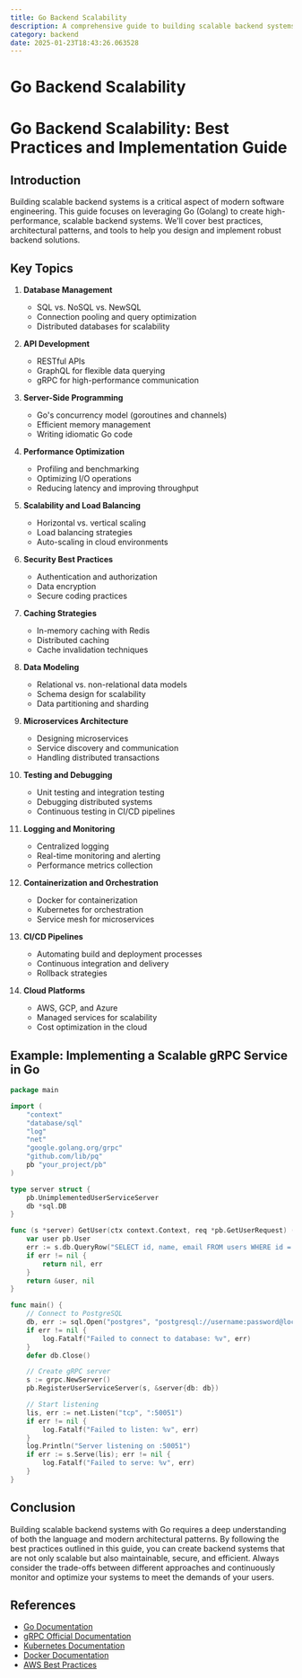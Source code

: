 ```yaml
---
title: Go Backend Scalability
description: A comprehensive guide to building scalable backend systems using Go, covering best practices, performance optimization, and modern architectural patterns.
category: backend
date: 2025-01-23T18:43:26.063528
---
```


# Go Backend Scalability

# Go Backend Scalability: Best Practices and Implementation Guide

## Introduction

Building scalable backend systems is a critical aspect of modern software engineering. This guide focuses on leveraging Go (Golang) to create high-performance, scalable backend systems. We'll cover best practices, architectural patterns, and tools to help you design and implement robust backend solutions.

## Key Topics

1. **Database Management**
   - SQL vs. NoSQL vs. NewSQL
   - Connection pooling and query optimization
   - Distributed databases for scalability

2. **API Development**
   - RESTful APIs
   - GraphQL for flexible data querying
   - gRPC for high-performance communication

3. **Server-Side Programming**
   - Go's concurrency model (goroutines and channels)
   - Efficient memory management
   - Writing idiomatic Go code

4. **Performance Optimization**
   - Profiling and benchmarking
   - Optimizing I/O operations
   - Reducing latency and improving throughput

5. **Scalability and Load Balancing**
   - Horizontal vs. vertical scaling
   - Load balancing strategies
   - Auto-scaling in cloud environments

6. **Security Best Practices**
   - Authentication and authorization
   - Data encryption
   - Secure coding practices

7. **Caching Strategies**
   - In-memory caching with Redis
   - Distributed caching
   - Cache invalidation techniques

8. **Data Modeling**
   - Relational vs. non-relational data models
   - Schema design for scalability
   - Data partitioning and sharding

9. **Microservices Architecture**
   - Designing microservices
   - Service discovery and communication
   - Handling distributed transactions

10. **Testing and Debugging**
    - Unit testing and integration testing
    - Debugging distributed systems
    - Continuous testing in CI/CD pipelines

11. **Logging and Monitoring**
    - Centralized logging
    - Real-time monitoring and alerting
    - Performance metrics collection

12. **Containerization and Orchestration**
    - Docker for containerization
    - Kubernetes for orchestration
    - Service mesh for microservices

13. **CI/CD Pipelines**
    - Automating build and deployment processes
    - Continuous integration and delivery
    - Rollback strategies

14. **Cloud Platforms**
    - AWS, GCP, and Azure
    - Managed services for scalability
    - Cost optimization in the cloud

## Example: Implementing a Scalable gRPC Service in Go

```go
package main

import (
    "context"
    "database/sql"
    "log"
    "net"
    "google.golang.org/grpc"
    "github.com/lib/pq"
    pb "your_project/pb"
)

type server struct {
    pb.UnimplementedUserServiceServer
    db *sql.DB
}

func (s *server) GetUser(ctx context.Context, req *pb.GetUserRequest) (*pb.User, error) {
    var user pb.User
    err := s.db.QueryRow("SELECT id, name, email FROM users WHERE id = $1", req.Id).Scan(&user.Id, &user.Name, &user.Email)
    if err != nil {
        return nil, err
    }
    return &user, nil
}

func main() {
    // Connect to PostgreSQL
    db, err := sql.Open("postgres", "postgresql://username:password@localhost/dbname?sslmode=disable")
    if err != nil {
        log.Fatalf("Failed to connect to database: %v", err)
    }
    defer db.Close()

    // Create gRPC server
    s := grpc.NewServer()
    pb.RegisterUserServiceServer(s, &server{db: db})

    // Start listening
    lis, err := net.Listen("tcp", ":50051")
    if err != nil {
        log.Fatalf("Failed to listen: %v", err)
    }
    log.Println("Server listening on :50051")
    if err := s.Serve(lis); err != nil {
        log.Fatalf("Failed to serve: %v", err)
    }
}
```

## Conclusion

Building scalable backend systems with Go requires a deep understanding of both the language and modern architectural patterns. By following the best practices outlined in this guide, you can create backend systems that are not only scalable but also maintainable, secure, and efficient. Always consider the trade-offs between different approaches and continuously monitor and optimize your systems to meet the demands of your users.

## References

- [Go Documentation](https://golang.org/doc/)
- [gRPC Official Documentation](https://grpc.io/docs/)
- [Kubernetes Documentation](https://kubernetes.io/docs/home/)
- [Docker Documentation](https://docs.docker.com/)
- [AWS Best Practices](https://aws.amazon.com/architecture/well-architected/)


